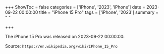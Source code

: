 +++
ShowToc = false
categories = ['iPhone', '2023', 'iPhone']
date = 2023-09-22 00:00:00
title = "iPhone 15 Pro"
tags = ['iPhone', '2023']
summary = " "

+++

The iPhone 15 Pro was released on 2023-09-22 00:00:00.

Source: `https://en.wikipedia.org/wiki/IPhone_15_Pro`


